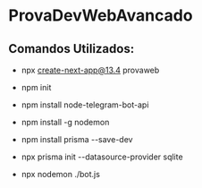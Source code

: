 # ProvaDevWebAvancado
## Comandos Utilizados:
* npx create-next-app@13.4 provaweb
* npm init
* npm install node-telegram-bot-api

* npm install -g nodemon
* npm install prisma --save-dev
* npx prisma init --datasource-provider sqlite
* npx nodemon ./bot.js
